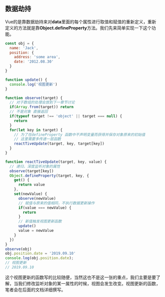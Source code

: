 ## 数据劫持

Vue的是靠数据劫持来对<strong>data</strong>里面的每个属性进行取值和赋值的重新定义，重新定义的方法就是靠<strong>Object.defineProperty</strong>方法。我们先来简单实现一下这个功能。

```javascript
const obj = {
  name: 'Jack',
  position: {
    address: 'some area',
    date: '2012.08.30'
  }
}

function update() {
  console.log('视图更新') 
}

function observe(target) {
  // 对于数组的处理会放到下一章节讨论
  if(Array.from(target)) return
  // 不是对象 直接返回
  if(typeof target !== 'object' || target === null) {
    return
  }
  for(let key in target) {
    // 为了在defineProperty 函数中不声明变量而获得并保存对象原来的初始值
    // 这里需要多传递一层函数
    reactTiveUpdate(target, key, target[key])
  }
}

function reactTiveUpdate(target, key, value) {
  // 递归，深度监听对象的属性
  observe(target[key])
  Object.defineProperty(target, key, {
    get() {
      return value
    },
    set(newValue) {
      observe(newValue)
      // 赋值与原来的值相同，不执行数据更新操作
      if(value === newValue) {
        return
      }
      // 新值触发视图更新函数
      update()
      value = newValue
    }
  })
}
observe(obj)
obj.position.date = '2019.09.10'
console.log(obj.position.date);
// 视图更新
// 2019.09.10
```

这个视图更新的函数写的比较随便，当然这也不是这一张的重点，我们主要是要了解，当我们修改监听对象的某一属性的时候，视图会发生改变。视图更新的函数，笔者会在后面的文档详细撰写。